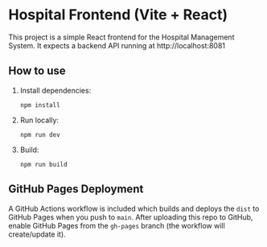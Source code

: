 # Hospital Frontend (Vite + React)

This project is a simple React frontend for the Hospital Management System.
It expects a backend API running at http://localhost:8081

## How to use

1. Install dependencies:
   ```
   npm install
   ```
2. Run locally:
   ```
   npm run dev
   ```
3. Build:
   ```
   npm run build
   ```

## GitHub Pages Deployment

A GitHub Actions workflow is included which builds and deploys the `dist` to GitHub Pages when you push to `main`.
After uploading this repo to GitHub, enable GitHub Pages from the `gh-pages` branch (the workflow will create/update it).
